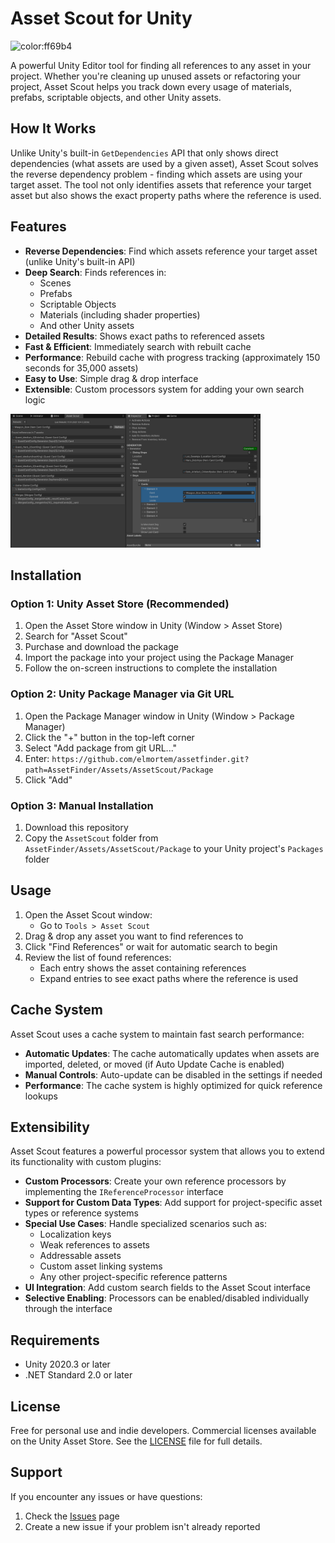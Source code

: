 # Asset Scout for Unity

![color:ff69b4](https://img.shields.io/badge/Unity-2022.3.x-red)

A powerful Unity Editor tool for finding all references to any asset in your project. Whether you're cleaning up unused assets or refactoring your project, Asset Scout helps you track down every usage of materials, prefabs, scriptable objects, and other Unity assets.

## How It Works

Unlike Unity's built-in `GetDependencies` API that only shows direct dependencies (what assets are used by a given asset), Asset Scout solves the reverse dependency problem - finding which assets are using your target asset. The tool not only identifies assets that reference your target asset but also shows the exact property paths where the reference is used.

## Features

- **Reverse Dependencies**: Find which assets reference your target asset (unlike Unity's built-in API)
- **Deep Search**: Finds references in:
  - Scenes
  - Prefabs
  - Scriptable Objects
  - Materials (including shader properties)
  - And other Unity assets
- **Detailed Results**: Shows exact paths to referenced assets
- **Fast & Efficient**: Immediately search with rebuilt cache
- **Performance**: Rebuild cache with progress tracking (approximately 150 seconds for 35,000 assets)
- **Easy to Use**: Simple drag & drop interface
- **Extensible**: Custom processors system for adding your own search logic

<img src="Images/screenshot0.png" width="400">

## Installation

### Option 1: Unity Asset Store (Recommended)
1. Open the Asset Store window in Unity (Window > Asset Store)
2. Search for "Asset Scout"
3. Purchase and download the package
4. Import the package into your project using the Package Manager
5. Follow the on-screen instructions to complete the installation

### Option 2: Unity Package Manager via Git URL
1. Open the Package Manager window in Unity (Window > Package Manager)
2. Click the "+" button in the top-left corner
3. Select "Add package from git URL..."
4. Enter: `https://github.com/elmortem/assetfinder.git?path=AssetFinder/Assets/AssetScout/Package`
5. Click "Add"

### Option 3: Manual Installation
1. Download this repository
2. Copy the `AssetScout` folder from `AssetFinder/Assets/AssetScout/Package` to your Unity project's `Packages` folder

## Usage

1. Open the Asset Scout window:
   - Go to `Tools > Asset Scout`
2. Drag & drop any asset you want to find references to
3. Click "Find References" or wait for automatic search to begin
4. Review the list of found references:
   - Each entry shows the asset containing references
   - Expand entries to see exact paths where the reference is used

## Cache System

Asset Scout uses a cache system to maintain fast search performance:

- **Automatic Updates**: The cache automatically updates when assets are imported, deleted, or moved (if Auto Update Cache is enabled)
- **Manual Controls**: Auto-update can be disabled in the settings if needed
- **Performance**: The cache system is highly optimized for quick reference lookups

## Extensibility

Asset Scout features a powerful processor system that allows you to extend its functionality with custom plugins:

- **Custom Processors**: Create your own reference processors by implementing the `IReferenceProcessor` interface
- **Support for Custom Data Types**: Add support for project-specific asset types or reference systems
- **Special Use Cases**: Handle specialized scenarios such as:
  - Localization keys
  - Weak references to assets
  - Addressable assets
  - Custom asset linking systems
  - Any other project-specific reference patterns
- **UI Integration**: Add custom search fields to the Asset Scout interface
- **Selective Enabling**: Processors can be enabled/disabled individually through the interface

## Requirements

- Unity 2020.3 or later
- .NET Standard 2.0 or later

## License

Free for personal use and indie developers. Commercial licenses available on the Unity Asset Store.
See the [LICENSE](LICENSE) file for full details.

## Support

If you encounter any issues or have questions:
1. Check the [Issues](https://github.com/elmortem/assetfinder/issues) page
2. Create a new issue if your problem isn't already reported
